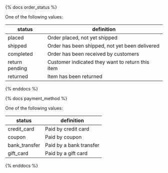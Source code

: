 {% docs order_status %}
	
One of the following values: 

| status         | definition                                       |
|----------------|--------------------------------------------------|
| placed         | Order placed, not yet shipped                    |
| shipped        | Order has been shipped, not yet been delivered   |
| completed      | Order has been received by customers             |
| return pending | Customer indicated they want to return this item |
| returned       | Item has been returned                           |

{% enddocs %}

{% docs payment_method %}
	
One of the following values: 

| status         | definition                                       |
|----------------|--------------------------------------------------|
| credit_card    | Paid by credit card                              |
| coupon         | Paid by coupon                                   |
| bank_transfer  | Paid by a bank transfer                          |
| gift_card      | Paid by a gift card                              |

{% enddocs %}
